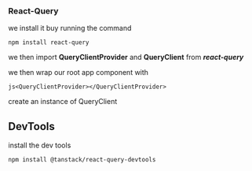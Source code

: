 ### React-Query

we install it buy running the command

`npm install react-query`

we then import **QueryClientProvider** and **QueryClient** from **_react-query_**

we then wrap our root app component with

`js<QueryClientProvider></QueryClientProvider>`

create an instance of QueryClient

## DevTools

install the dev tools

`npm install @tanstack/react-query-devtools`
